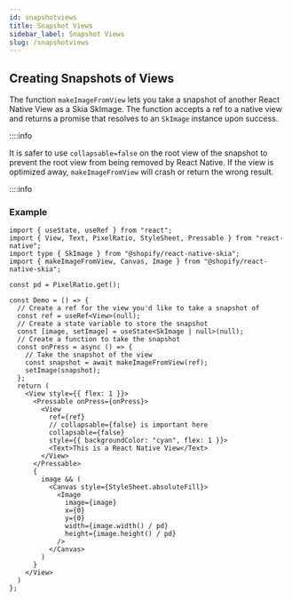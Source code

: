 ```yaml
---
id: snapshotviews
title: Snapshot Views
sidebar_label: Snapshot Views
slug: /snapshotviews
---
```


## Creating Snapshots of Views

The function `makeImageFromView` lets you take a snapshot of another React Native View as a Skia SkImage. The function accepts a ref to a native view and returns a promise that resolves to an `SkImage` instance upon success.

::::info

It is safer to use `collapsable=false` on the root view of the snapshot to prevent the root view from being removed by React Native.
If the view is optimized away, `makeImageFromView` will crash or return the wrong result.

::::info

### Example

```tsx twoslash
import { useState, useRef } from "react";
import { View, Text, PixelRatio, StyleSheet, Pressable } from "react-native";
import type { SkImage } from "@shopify/react-native-skia";
import { makeImageFromView, Canvas, Image } from "@shopify/react-native-skia";

const pd = PixelRatio.get();

const Demo = () => {
  // Create a ref for the view you'd like to take a snapshot of
  const ref = useRef<View>(null);
  // Create a state variable to store the snapshot
  const [image, setImage] = useState<SkImage | null>(null);
  // Create a function to take the snapshot
  const onPress = async () => {
    // Take the snapshot of the view
    const snapshot = await makeImageFromView(ref);
    setImage(snapshot);
  };
  return (
    <View style={{ flex: 1 }}>
      <Pressable onPress={onPress}>
        <View
          ref={ref}
          // collapsable={false} is important here
          collapsable={false}
          style={{ backgroundColor: "cyan", flex: 1 }}>
          <Text>This is a React Native View</Text>
        </View>
      </Pressable>
      {
        image && (
          <Canvas style={StyleSheet.absoluteFill}>
            <Image
              image={image}
              x={0}
              y={0}
              width={image.width() / pd}
              height={image.height() / pd}
            />
          </Canvas>
        )
      }
    </View>
  )
};
```
